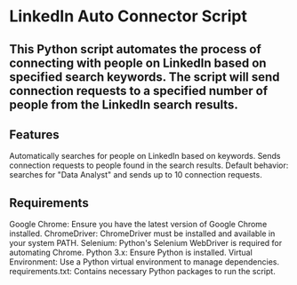 # LinkedIn Auto Connector Script

## This Python script automates the process of connecting with people on LinkedIn based on specified search keywords. The script will send connection requests to a specified number of people from the LinkedIn search results.

## Features

Automatically searches for people on LinkedIn based on keywords.
Sends connection requests to people found in the search results.
Default behavior: searches for "Data Analyst" and sends up to 10 connection requests.

## Requirements

Google Chrome: Ensure you have the latest version of Google Chrome installed.
ChromeDriver: ChromeDriver must be installed and available in your system PATH.
Selenium: Python's Selenium WebDriver is required for automating Chrome.
Python 3.x: Ensure Python is installed.
Virtual Environment: Use a Python virtual environment to manage dependencies.
requirements.txt: Contains necessary Python packages to run the script.
